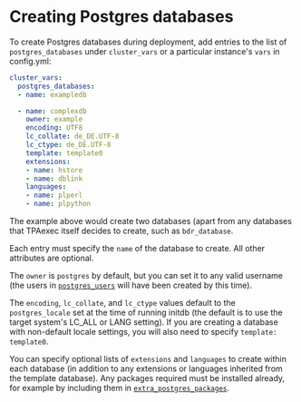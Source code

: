 # Creating Postgres databases

To create Postgres databases during deployment, add entries to the list
of `postgres_databases` under `cluster_vars` or a particular
instance's `vars` in config.yml:

```yaml
cluster_vars:
  postgres_databases:
  - name: exampledb

  - name: complexdb
    owner: example
    encoding: UTF8
    lc_collate: de_DE.UTF-8
    lc_ctype: de_DE.UTF-8
    template: template0
    extensions:
    - name: hstore
    - name: dblink
    languages:
    - name: plperl
    - name: plpython
```

The example above would create two databases (apart from any databases
that TPAexec itself decides to create, such as `bdr_database`.

Each entry must specify the `name` of the database to create. All
other attributes are optional.

The `owner` is `postgres` by default, but you can set it to any
valid username (the users in [`postgres_users`](postgres_users.md)
will have been created by this time).

The `encoding`, `lc_collate`, and `lc_ctype` values default to the
`postgres_locale` set at the time of running initdb (the default is to
use the target system's LC_ALL or LANG setting). If you are creating a
database with non-default locale settings, you will also need to specify
`template: template0`.

You can specify optional lists of `extensions` and `languages` to create
within each database (in addition to any extensions or languages
inherited from the template database). Any packages required must be
installed already, for example by including them in
[`extra_postgres_packages`](postgres_installation_method_pkg.md).

